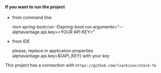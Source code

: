 #### If you want to run the project 

- from command line:
  
    
    mvn spring-boot:run -Dspring-boot.run.arguments="--alphavantage.api.key=\<YOUR API KEY\>"

- from IDE

    
    please, replace in application.properties alphavantage.api.key=${API_KEY}
    with your key
    
This project has a connection with `https://github.com/lsarkisov/stock-fe`
